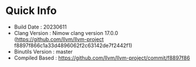 # Quick Info
* Build Date : 20230611
* Clang Version : Nimow clang version 17.0.0 (https://github.com/llvm/llvm-project f8897f866c1a33d4896062f2c63142de7f2442f1)
* Binutils Version : master
* Compiled Based : https://github.com/llvm/llvm-project/commit/f8897f86

